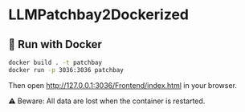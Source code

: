 # LLMPatchbay2Dockerized

## 🐳 Run with Docker

```bash
docker build . -t patchbay
docker run -p 3036:3036 patchbay
```

Then open http://127.0.0.1:3036/Frontend/index.html in your browser.

⚠️ Beware: All data are lost when the container is restarted.
